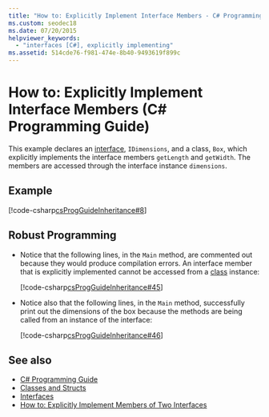 ```yaml
---
title: "How to: Explicitly Implement Interface Members - C# Programming Guide"
ms.custom: seodec18
ms.date: 07/20/2015
helpviewer_keywords: 
  - "interfaces [C#], explicitly implementing"
ms.assetid: 514cde76-f981-474e-8b40-9493619f899c
---
```

# How to: Explicitly Implement Interface Members (C# Programming Guide)
This example declares an [interface](../../../csharp/language-reference/keywords/interface.md), `IDimensions`, and a class, `Box`, which explicitly implements the interface members `getLength` and `getWidth`. The members are accessed through the interface instance `dimensions`.  
  
## Example  
 [!code-csharp[csProgGuideInheritance#8](~/samples/snippets/csharp/VS_Snippets_VBCSharp/csProgGuideInheritance/CS/Inheritance.cs#8)]  
  
## Robust Programming  
  
- Notice that the following lines, in the `Main` method, are commented out because they would produce compilation errors. An interface member that is explicitly implemented cannot be accessed from a [class](../../../csharp/language-reference/keywords/class.md) instance:  
  
     [!code-csharp[csProgGuideInheritance#45](~/samples/snippets/csharp/VS_Snippets_VBCSharp/csProgGuideInheritance/CS/Inheritance.cs#45)]  
  
- Notice also that the following lines, in the `Main` method, successfully print out the dimensions of the box because the methods are being called from an instance of the interface:  
  
     [!code-csharp[csProgGuideInheritance#46](~/samples/snippets/csharp/VS_Snippets_VBCSharp/csProgGuideInheritance/CS/Inheritance.cs#46)]  
  
## See also

- [C# Programming Guide](../../../csharp/programming-guide/index.md)
- [Classes and Structs](../../../csharp/programming-guide/classes-and-structs/index.md)
- [Interfaces](../../../csharp/programming-guide/interfaces/index.md)
- [How to: Explicitly Implement Members of Two Interfaces](../../../csharp/programming-guide/interfaces/how-to-explicitly-implement-members-of-two-interfaces.md)
